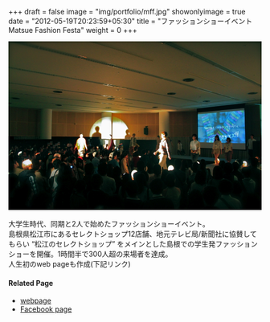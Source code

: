 +++
draft = false
image = "img/portfolio/mff.jpg"
showonlyimage = true
date = "2012-05-19T20:23:59+05:30"
title = "ファッションショーイベント Matsue Fashion Festa"
weight = 0
+++
<!--more-->

![](mff.jpg)

大学生時代、同期と2人で始めたファッションショーイベント。  
島根県松江市にあるセレクトショップ12店舗、地元テレビ局/新聞社に協賛してもらい “松江のセレクトショップ” をメインとした島根での学生発ファッションショーを開催。1時間半で300人超の来場者を達成。  
人生初のweb pageも作成(下記リンク)  


#### Related Page
- [webpage](http://mff.main.jp/) 
- [Facebook page](https://www.facebook.com/mff.sac)
